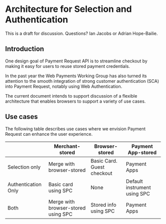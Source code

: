 # Architecture for Selection and Authentication

This is a draft for discussion. Questions? Ian Jacobs or Adrian Hope-Bailie.

## Introduction

One design goal of Payment Request API is to streamline checkout by making it easy for users to reuse stored payment credentials.

In the past year the Web Payments Working Group has also turned its attention to the smooth integration of strong customer authentication (SCA) into Payment Request, notably using Web Authentication.

The current document intends to support discussion of a flexible architecture that enables browsers to support a variety of use cases.

## Use cases

The following table describes use cases where we envision Payment
Request can enhance the user experience.

|                     | Merchant-stored | Browser-stored | Payment App-stored      |
|---------------------|------------------|----------------------------------|------------------|
| Selection only      | Merge with browser-stored | Basic Card. Guest checkout | Payment Apps      |
| Authentication Only | Basic card using SPC | None | Default instrument using SPC |
| Both                | Merge with browser-stored using SPC | Stored info using SPC | Payment Apps      |
